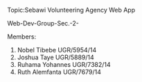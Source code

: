 Topic:Sebawi Volunteering Agency Web App <br>

Web-Dev-Group-Sec.-2-

Members: <br>
1. Nobel Tibebe UGR/5954/14 <br>
2. Joshua Taye UGR/5889/14 <br>
3. Ruhama Yohannes UGR/7382/14 <br>
4. Ruth Alemfanta UGR/7679/14 <br>
